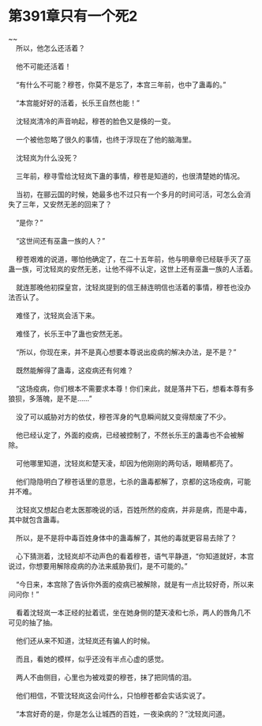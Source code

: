 # 第391章只有一个死2
~~<br>&nbsp;&nbsp;&nbsp;&nbsp;所以，他怎么还活着？<br><br>&nbsp;&nbsp;&nbsp;&nbsp;他不可能还活着！<br><br>&nbsp;&nbsp;&nbsp;&nbsp;“有什么不可能？穆苍，你莫不是忘了，本宫三年前，也中了蛊毒的。”<br><br>&nbsp;&nbsp;&nbsp;&nbsp;“本宫能好好的活着，长乐王自然也能！”<br><br>&nbsp;&nbsp;&nbsp;&nbsp;沈轻岚清冷的声音响起，穆苍的脸色又是倏的一变。<br><br>&nbsp;&nbsp;&nbsp;&nbsp;一个被他忽略了很久的事情，也终于浮现在了他的脑海里。<br><br>&nbsp;&nbsp;&nbsp;&nbsp;沈轻岚为什么没死？<br><br>&nbsp;&nbsp;&nbsp;&nbsp;三年前，穆寻雪给沈轻岚下蛊的事情，穆苍是知道的，也很清楚她的情况。<br><br>&nbsp;&nbsp;&nbsp;&nbsp;当初，在郦云国的时候，她最多也不过只有一个多月的时间可活，可怎么会消失了三年，又安然无恙的回来了？<br><br>&nbsp;&nbsp;&nbsp;&nbsp;“是你？”<br><br>&nbsp;&nbsp;&nbsp;&nbsp;“这世间还有巫蛊一族的人？”<br><br>&nbsp;&nbsp;&nbsp;&nbsp;穆苍艰难的说道，哪怕他确定了，在二十五年前，他与明章帝已经联手灭了巫蛊一族，可沈轻岚的安然无恙，让他不得不认定，这世上还有巫蛊一族的人活着。<br><br>&nbsp;&nbsp;&nbsp;&nbsp;就连那晚他初探皇宫，沈轻岚提到的信王赫连明信也活着的事情，穆苍也没办法否认了。<br><br>&nbsp;&nbsp;&nbsp;&nbsp;难怪了，沈轻岚会活下来。<br><br>&nbsp;&nbsp;&nbsp;&nbsp;难怪了，长乐王中了蛊也安然无恙。<br><br>&nbsp;&nbsp;&nbsp;&nbsp;“所以，你现在来，并不是真心想要本尊说出疫病的解决办法，是不是？”<br><br>&nbsp;&nbsp;&nbsp;&nbsp;既然能解得了蛊毒，这疫病还有何难？<br><br>&nbsp;&nbsp;&nbsp;&nbsp;“这场疫病，你们根本不需要求本尊！你们来此，就是落井下石，想看本尊有多狼狈，多落魄，是不是……”<br><br>&nbsp;&nbsp;&nbsp;&nbsp;没了可以威胁对方的依仗，穆苍浑身的气息瞬间就又变得颓废了不少。<br><br>&nbsp;&nbsp;&nbsp;&nbsp;他已经认定了，外面的疫病，已经被控制了，不然长乐王的蛊毒也不会被解除。<br><br>&nbsp;&nbsp;&nbsp;&nbsp;可他哪里知道，沈轻岚和楚天凌，却因为他刚刚的两句话，眼睛都亮了。<br><br>&nbsp;&nbsp;&nbsp;&nbsp;他们隐隐明白了穆苍话里的意思，七杀的蛊毒都解了，京都的这场疫病，可能并不难。<br><br>&nbsp;&nbsp;&nbsp;&nbsp;沈轻岚又想起白老太医那晚说的话，百姓所然的疫病，并非是病，而是中毒，其中就包含蛊毒。<br><br>&nbsp;&nbsp;&nbsp;&nbsp;所以，是不是将中毒百姓身体中的蛊毒解了，其他的毒就更容易去除了？<br><br>&nbsp;&nbsp;&nbsp;&nbsp;心下猜测着，沈轻岚却不动声色的看着穆苍，语气平静道，“你知道就好，本宫说过，你想要用解除疫病的办法来威胁我们，是不可能的。”<br><br>&nbsp;&nbsp;&nbsp;&nbsp;“今日来，本宫除了告诉你外面的疫病已被解除，就是有一点比较好奇，所以来问问你！”<br><br>&nbsp;&nbsp;&nbsp;&nbsp;看着沈轻岚一本正经的扯着谎，坐在她身侧的楚天凌和七杀，两人的唇角几不可见的抽了抽。<br><br>&nbsp;&nbsp;&nbsp;&nbsp;他们还从来不知道，沈轻岚还有骗人的时候。<br><br>&nbsp;&nbsp;&nbsp;&nbsp;而且，看她的模样，似乎还没有半点心虚的感觉。<br><br>&nbsp;&nbsp;&nbsp;&nbsp;两人不由侧目，心里也为被戏耍的穆苍，抹了把同情的泪。<br><br>&nbsp;&nbsp;&nbsp;&nbsp;他们相信，不管沈轻岚这会问什么，只怕穆苍都会实话实说了。<br><br>&nbsp;&nbsp;&nbsp;&nbsp;“本宫好奇的是，你是怎么让城西的百姓，一夜染病的？”沈轻岚问道。<br><br>
                    

<script>_fwqdsqadxfw()</script>
<div><script>_dfwf1dw();</script></div>
<div><script>_dfwf1agdw();</script></div>
                